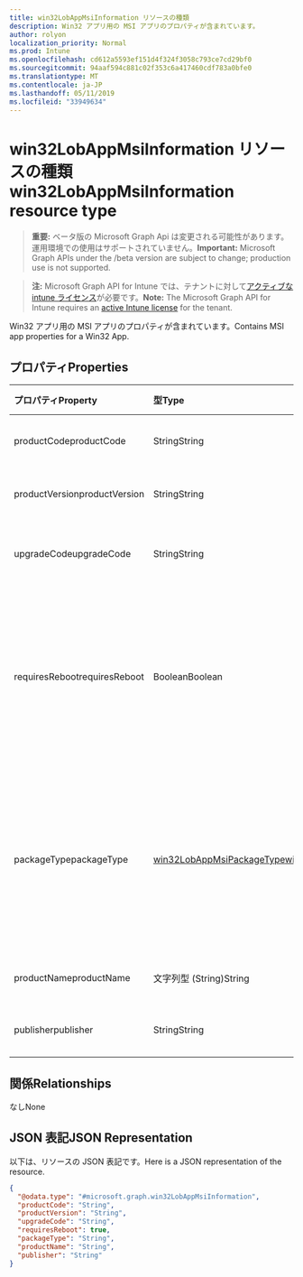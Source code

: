 ```yaml
---
title: win32LobAppMsiInformation リソースの種類
description: Win32 アプリ用の MSI アプリのプロパティが含まれています。
author: rolyon
localization_priority: Normal
ms.prod: Intune
ms.openlocfilehash: cd612a5593ef151d4f324f3058c793ce7cd29bf0
ms.sourcegitcommit: 94aaf594c881c02f353c6a417460cdf783a0bfe0
ms.translationtype: MT
ms.contentlocale: ja-JP
ms.lasthandoff: 05/11/2019
ms.locfileid: "33949634"
---
```

# <a name="win32lobappmsiinformation-resource-type"></a><span data-ttu-id="7e43a-103">win32LobAppMsiInformation リソースの種類</span><span class="sxs-lookup"><span data-stu-id="7e43a-103">win32LobAppMsiInformation resource type</span></span>

> <span data-ttu-id="7e43a-104">**重要:** ベータ版の Microsoft Graph Api は変更される可能性があります。運用環境での使用はサポートされていません。</span><span class="sxs-lookup"><span data-stu-id="7e43a-104">**Important:** Microsoft Graph APIs under the /beta version are subject to change; production use is not supported.</span></span>

> <span data-ttu-id="7e43a-105">**注:** Microsoft Graph API for Intune では、テナントに対して[アクティブな intune ライセンス](https://go.microsoft.com/fwlink/?linkid=839381)が必要です。</span><span class="sxs-lookup"><span data-stu-id="7e43a-105">**Note:** The Microsoft Graph API for Intune requires an [active Intune license](https://go.microsoft.com/fwlink/?linkid=839381) for the tenant.</span></span>

<span data-ttu-id="7e43a-106">Win32 アプリ用の MSI アプリのプロパティが含まれています。</span><span class="sxs-lookup"><span data-stu-id="7e43a-106">Contains MSI app properties for a Win32 App.</span></span>

## <a name="properties"></a><span data-ttu-id="7e43a-107">プロパティ</span><span class="sxs-lookup"><span data-stu-id="7e43a-107">Properties</span></span>
|<span data-ttu-id="7e43a-108">プロパティ</span><span class="sxs-lookup"><span data-stu-id="7e43a-108">Property</span></span>|<span data-ttu-id="7e43a-109">型</span><span class="sxs-lookup"><span data-stu-id="7e43a-109">Type</span></span>|<span data-ttu-id="7e43a-110">説明</span><span class="sxs-lookup"><span data-stu-id="7e43a-110">Description</span></span>|
|:---|:---|:---|
|<span data-ttu-id="7e43a-111">productCode</span><span class="sxs-lookup"><span data-stu-id="7e43a-111">productCode</span></span>|<span data-ttu-id="7e43a-112">String</span><span class="sxs-lookup"><span data-stu-id="7e43a-112">String</span></span>|<span data-ttu-id="7e43a-113">MSI 製品コード。</span><span class="sxs-lookup"><span data-stu-id="7e43a-113">The MSI product code.</span></span>|
|<span data-ttu-id="7e43a-114">productVersion</span><span class="sxs-lookup"><span data-stu-id="7e43a-114">productVersion</span></span>|<span data-ttu-id="7e43a-115">String</span><span class="sxs-lookup"><span data-stu-id="7e43a-115">String</span></span>|<span data-ttu-id="7e43a-116">MSI 製品バージョン。</span><span class="sxs-lookup"><span data-stu-id="7e43a-116">The MSI product version.</span></span>|
|<span data-ttu-id="7e43a-117">upgradeCode</span><span class="sxs-lookup"><span data-stu-id="7e43a-117">upgradeCode</span></span>|<span data-ttu-id="7e43a-118">String</span><span class="sxs-lookup"><span data-stu-id="7e43a-118">String</span></span>|<span data-ttu-id="7e43a-119">MSI アップグレードコード。</span><span class="sxs-lookup"><span data-stu-id="7e43a-119">The MSI upgrade code.</span></span>|
|<span data-ttu-id="7e43a-120">requiresReboot</span><span class="sxs-lookup"><span data-stu-id="7e43a-120">requiresReboot</span></span>|<span data-ttu-id="7e43a-121">Boolean</span><span class="sxs-lookup"><span data-stu-id="7e43a-121">Boolean</span></span>|<span data-ttu-id="7e43a-122">MSI アプリがインストールを完了するためにコンピューターを再起動する必要があるかどうか。</span><span class="sxs-lookup"><span data-stu-id="7e43a-122">Whether the MSI app requires the machine to reboot to complete installation.</span></span>|
|<span data-ttu-id="7e43a-123">packageType</span><span class="sxs-lookup"><span data-stu-id="7e43a-123">packageType</span></span>|[<span data-ttu-id="7e43a-124">win32LobAppMsiPackageType</span><span class="sxs-lookup"><span data-stu-id="7e43a-124">win32LobAppMsiPackageType</span></span>](../resources/intune-apps-win32lobappmsipackagetype.md)|<span data-ttu-id="7e43a-125">MSI パッケージの種類。</span><span class="sxs-lookup"><span data-stu-id="7e43a-125">The MSI package type.</span></span> <span data-ttu-id="7e43a-126">可能な値は、`perMachine`、`perUser`、`dualPurpose` です。</span><span class="sxs-lookup"><span data-stu-id="7e43a-126">Possible values are: `perMachine`, `perUser`, `dualPurpose`.</span></span>|
|<span data-ttu-id="7e43a-127">productName</span><span class="sxs-lookup"><span data-stu-id="7e43a-127">productName</span></span>|<span data-ttu-id="7e43a-128">文字列型 (String)</span><span class="sxs-lookup"><span data-stu-id="7e43a-128">String</span></span>|<span data-ttu-id="7e43a-129">MSI 製品名。</span><span class="sxs-lookup"><span data-stu-id="7e43a-129">The MSI product name.</span></span>|
|<span data-ttu-id="7e43a-130">publisher</span><span class="sxs-lookup"><span data-stu-id="7e43a-130">publisher</span></span>|<span data-ttu-id="7e43a-131">String</span><span class="sxs-lookup"><span data-stu-id="7e43a-131">String</span></span>|<span data-ttu-id="7e43a-132">MSI パブリッシャー。</span><span class="sxs-lookup"><span data-stu-id="7e43a-132">The MSI publisher.</span></span>|

## <a name="relationships"></a><span data-ttu-id="7e43a-133">関係</span><span class="sxs-lookup"><span data-stu-id="7e43a-133">Relationships</span></span>
<span data-ttu-id="7e43a-134">なし</span><span class="sxs-lookup"><span data-stu-id="7e43a-134">None</span></span>

## <a name="json-representation"></a><span data-ttu-id="7e43a-135">JSON 表記</span><span class="sxs-lookup"><span data-stu-id="7e43a-135">JSON Representation</span></span>
<span data-ttu-id="7e43a-136">以下は、リソースの JSON 表記です。</span><span class="sxs-lookup"><span data-stu-id="7e43a-136">Here is a JSON representation of the resource.</span></span>
<!-- {
  "blockType": "resource",
  "@odata.type": "microsoft.graph.win32LobAppMsiInformation"
}
-->
``` json
{
  "@odata.type": "#microsoft.graph.win32LobAppMsiInformation",
  "productCode": "String",
  "productVersion": "String",
  "upgradeCode": "String",
  "requiresReboot": true,
  "packageType": "String",
  "productName": "String",
  "publisher": "String"
}
```




